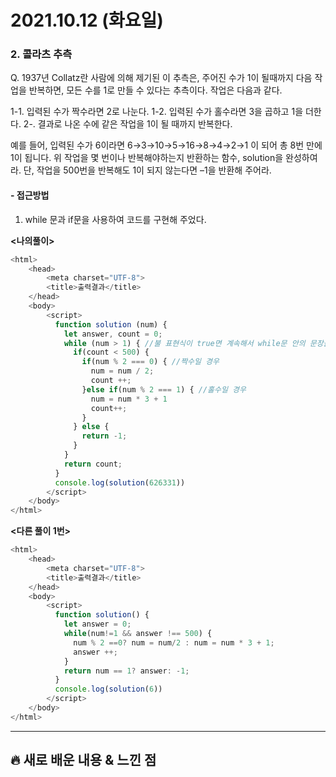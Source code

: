 # 2021.10.12 (화요일)
### **2. 콜라츠 추측**

Q. 1937년 Collatz란 사람에 의해 제기된 이 추측은, 주어진 수가 1이 될때까지 다음 작업을 반복하면, 모든 수를 1로 만들 수 있다는 추측이다. 작업은 다음과 같다.

1-1. 입력된 수가 짝수라면 2로 나눈다. 
1-2. 입력된 수가 홀수라면 3을 곱하고 1을 더한다.
2-. 결과로 나온 수에 같은 작업을 1이 될 때까지 반복한다.

예를 들어, 입력된 수가 6이라면 6→3→10→5→16→8→4→2→1 이 되어 총 8번 만에 1이 됩니다. 위 작업을 몇 번이나 반복해야하는지 반환하는 함수, solution을 완성하여라. 단, 작업을 500번을 반복해도 1이 되지 않는다면 –1을 반환해 주어라.

#### -  접근방법

1. while 문과 if문을 사용하여 코드를 구현해 주었다.

**<나의풀이>**
```javascript
<html>
    <head>
        <meta charset="UTF-8">
        <title>출력결과</title>
    </head>
    <body>
        <script>
          function solution (num) {
            let answer, count = 0;
            while (num > 1) { //불 표현식이 true면 계속해서 while문 안의 문장을 실행한다.
              if(count < 500) {
                if(num % 2 === 0) { //짝수일 경우
                  num = num / 2;
                  count ++;
                }else if(num % 2 === 1) { //홀수일 경우
                  num = num * 3 + 1
                  count++;
                }
              } else {
                return -1;
              }
            }
            return count;
          }
          console.log(solution(626331))
        </script>
    </body>
</html>
```

**<다른 풀이 1번>**
```javascript
<html>
    <head>
        <meta charset="UTF-8">
        <title>출력결과</title>
    </head>
    <body>
        <script>
          function solution() {
            let answer = 0;
            while(num!=1 && answer !== 500) {
              num % 2 ==0? num = num/2 : num = num * 3 + 1;
              answer ++;
            }
            return num == 1? answer: -1;
          }
          console.log(solution(6))
        </script>
    </body>
</html>
```


---
##  **🔥 새로 배운 내용 & 느낀 점**